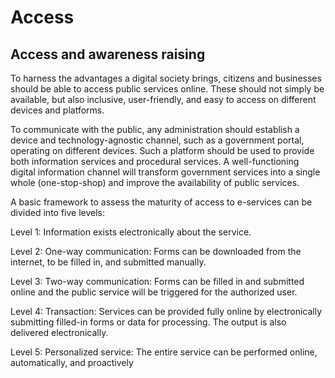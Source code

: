 # Access

## Access and awareness raising

To harness the advantages a digital society brings, citizens and businesses should be able to access public services online. These should not simply be available, but also inclusive, user-friendly, and easy to access on different devices and platforms.

To communicate with the public, any administration should establish a device and technology-agnostic channel, such as a government portal, operating on different devices. Such a platform should be used to provide both information services and procedural services. A well-functioning digital information channel will transform government services into a single whole (one-stop-shop) and improve the availability of public services.

A basic framework to assess the maturity of access to e-services can be divided into five levels:

Level 1: Information exists electronically about the service.&#x20;

Level 2: One-way communication: Forms can be downloaded from the internet, to be filled in, and submitted manually.&#x20;

Level 3: Two-way communication: Forms can be filled in and submitted online and the public service will be triggered for the authorized user.&#x20;

Level 4: Transaction: Services can be provided fully online by electronically submitting filled-in forms or data for processing. The output is also delivered electronically.&#x20;

Level 5: Personalized service: The entire service can be performed online, automatically, and proactively &#x20;
